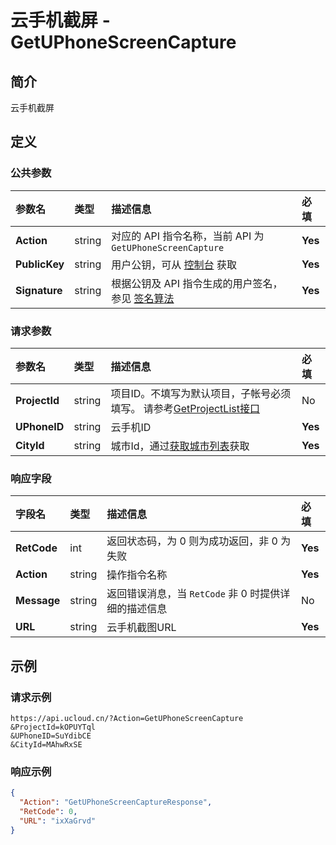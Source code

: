 # 云手机截屏 - GetUPhoneScreenCapture

## 简介

云手机截屏









## 定义

### 公共参数

| 参数名 | 类型 | 描述信息 | 必填 |
|:---|:---|:---|:---|
| **Action**     | string  | 对应的 API 指令名称，当前 API 为 `GetUPhoneScreenCapture`                        | **Yes** |
| **PublicKey**  | string  | 用户公钥，可从 [控制台](https://console.ucloud.cn/uapi/apikey) 获取                                             | **Yes** |
| **Signature**  | string  | 根据公钥及 API 指令生成的用户签名，参见 [签名算法](api/summary/signature.md)  | **Yes** |

### 请求参数

| 参数名 | 类型 | 描述信息 | 必填 |
|:---|:---|:---|:---|
| **ProjectId** | string | 项目ID。不填写为默认项目，子帐号必须填写。 请参考[GetProjectList接口](https://docs.ucloud.cn/api/summary/get_project_list) |No|
| **UPhoneID** | string | 云手机ID |**Yes**|
| **CityId** | string | 城市Id，通过[获取城市列表](#DescribeUPhoneCities)获取 |**Yes**|

### 响应字段

| 字段名 | 类型 | 描述信息 | 必填 |
|:---|:---|:---|:---|
| **RetCode** | int | 返回状态码，为 0 则为成功返回，非 0 为失败 |**Yes**|
| **Action** | string | 操作指令名称 |**Yes**|
| **Message** | string | 返回错误消息，当 `RetCode` 非 0 时提供详细的描述信息 |No|
| **URL** | string | 云手机截图URL |**Yes**|




## 示例

### 请求示例
    
```
https://api.ucloud.cn/?Action=GetUPhoneScreenCapture
&ProjectId=kOPUYTql
&UPhoneID=SuYdibCE
&CityId=MAhwRxSE
```

### 响应示例
    
```json
{
  "Action": "GetUPhoneScreenCaptureResponse",
  "RetCode": 0,
  "URL": "ixXaGrvd"
}
```





